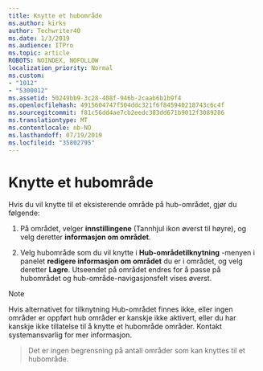 ```yaml
---
title: Knytte et hubområde
ms.author: kirks
author: Techwriter40
ms.date: 1/3/2019
ms.audience: ITPro
ms.topic: article
ROBOTS: NOINDEX, NOFOLLOW
localization_priority: Normal
ms.custom:
- "1012"
- "5300012"
ms.assetid: 50249bb9-3c28-408f-946b-2caab6b1b9f4
ms.openlocfilehash: 4915604747f504ddc321f6f845940218743c6c4f
ms.sourcegitcommit: f81c56dd4ae7cb2eedc383dd671b9012f3089286
ms.translationtype: MT
ms.contentlocale: nb-NO
ms.lasthandoff: 07/19/2019
ms.locfileid: "35802795"
---
```

# <a name="associate-a-hub-site"></a>Knytte et hubområde

Hvis du vil knytte til et eksisterende område på hub-området, gjør du følgende:
  
1. På området, velger **innstillingene** (Tannhjul ikon øverst til høyre), og velg deretter **informasjon om området**.

2. Velg hubområde som du vil knytte i **Hub-områdetilknytning** -menyen i panelet **redigere informasjon om området** du er i området, og velg deretter **Lagre**. Utseendet på området endres for å passe på hubområdet og hub-område-navigasjonsfelt vises øverst.

 > [!Note]
>Hvis alternativet for tilknytning Hub-området finnes ikke, eller ingen områder er oppført hub områder er kanskje ikke aktivert, eller du har kanskje ikke tillatelse til å knytte et hubområde områder. Kontakt systemansvarlig for mer informasjon.

>Det er ingen begrensning på antall områder som kan knyttes til et hubområde.
  